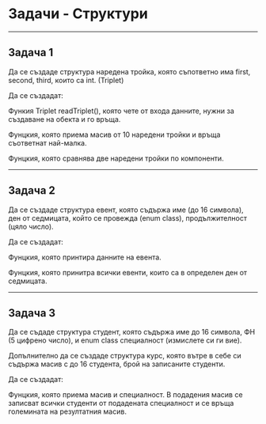 # Задачи - Структури
---
## Задача 1
Да се създаде структура наредена тройка, която съпответно има first, second, third, които са int. (Triplet)

Да се създадат:

Функия Triplet readTriplet(), която чете от входа данните, нужни за създаване на обекта и го връща.

Фунцкия, която приема масив от 10 наредени тройки и връща съответнат най-малка.


Фунцкия, която сравнява две наредени тройки по компоненти.

---
## Задача 2
Да се създаде структура евент, която съдържа име (до 16 символа), ден от седмицата, който се провежда (enum class), продължителност (цяло число).

Да се създадат:

Фунцкия, която принтира данните на евента.

Фунцкия, която принитра всички евенти, които са в определен ден от седмицата.

---
## Задача 3
Да се съдаде структура студент, която съдържа име до 16 символа, ФН (5 цифрено число), и enum class специалност (измислете си ги вие).

Допълнително да се създаде структура курс, която вътре в себе си съдържа масив с до 16 студента, брой на записаните студенти. 

Да се създадат:

Фунцкия, която приема масив и специалност. В подадения масив се записват всички студенти от подадената специалност и се връща големината на резултатния масив.

